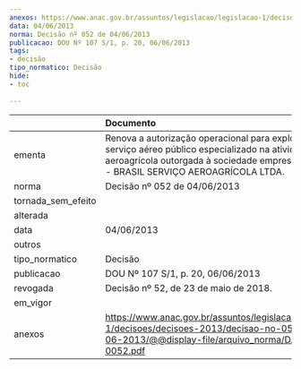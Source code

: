 ```yaml
---
anexos: https://www.anac.gov.br/assuntos/legislacao/legislacao-1/decisoes/decisoes-2013/decisao-no-052-de-04-06-2013/@@display-file/arquivo_norma/DA2013-0052.pdf
data: 04/06/2013
norma: Decisão nº 052 de 04/06/2013
publicacao: DOU Nº 107 S/1, p. 20, 06/06/2013
tags:
- decisão
tipo_normatico: Decisão
hide: 
- toc 
 
---
```


|                    | Documento                                                                                                                                                                                     |
|:-------------------|:----------------------------------------------------------------------------------------------------------------------------------------------------------------------------------------------|
| ementa             | Renova a autorização operacional para exploração de serviço aéreo público especializado na atividade aeroagrícola outorgada à sociedade empresária BRASAG - BRASIL SERVIÇO AEROAGRÍCOLA LTDA. |
| norma              | Decisão nº 052 de 04/06/2013                                                                                                                                                                  |
| tornada_sem_efeito |                                                                                                                                                                                               |
| alterada           |                                                                                                                                                                                               |
| data               | 04/06/2013                                                                                                                                                                                    |
| outros             |                                                                                                                                                                                               |
| tipo_normatico     | Decisão                                                                                                                                                                                       |
| publicacao         | DOU Nº 107 S/1, p. 20, 06/06/2013                                                                                                                                                             |
| revogada           | Decisão nº 52, de 23 de maio de 2018.                                                                                                                                                         |
| em_vigor           |                                                                                                                                                                                               |
| anexos             | https://www.anac.gov.br/assuntos/legislacao/legislacao-1/decisoes/decisoes-2013/decisao-no-052-de-04-06-2013/@@display-file/arquivo_norma/DA2013-0052.pdf                                     |